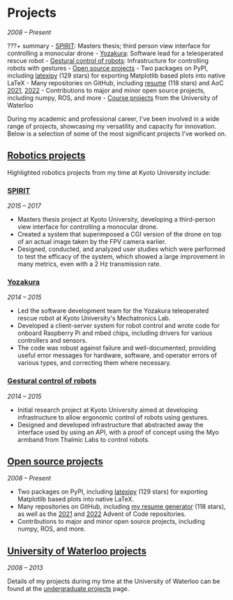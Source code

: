 # Projects
_2008 &ndash; Present_

???+ summary
    - [SPIRIT](#spirit): Masters thesis; third person view interface for controlling a monocular drone
    - [Yozakura](#yozakura): Software lead for a teleoperated rescue robot
    - [Gestural control of robots](#gestural-control-of-robots): Infrastructure for controlling robots with gestures
    - [Open source projects](#open-source-projects)
        - Two packages on PyPI, including [latexipy](https://github.com/masasin/latexipy) (129 stars) for exporting Matplotlib based plots into native LaTeX
        - Many repositories on GitHub, including [resume](https://github.com/masasin/resume) (118 stars) and AoC [2021](https://github.com/masasin/aoc2021), [2022](https://github.com/masasin/advent-of-code-2022)
        - Contributions to major and minor open source projects, including numpy, ROS, and more
    - [Course projects](#university-of-waterloo-projects) from the University of Waterloo

During my academic and professional career, I've been involved in a wide range of projects,
showcasing my versatility and capacity for innovation.
Below is a selection of some of the most significant projects I've worked on.

## [Robotics projects](../education/kyoto#highlighted-projects)
Highlighted robotics projects from my time at Kyoto University include:

### [SPIRIT](spirit)
_2015 &ndash; 2017_

- Masters thesis project at Kyoto University, developing a third-person view interface for controlling a monocular drone.
- Created a system that superimposed a CGI version of the drone on top of an actual image taken by the FPV camera earlier.
- Designed, conducted, and analyzed user studies which were performed to test the efficacy of the system,
  which showed a large improvement in many metrics, even with a 2 Hz transmission rate.

### [Yozakura](yozakura)
_2014 &ndash; 2015_

- Led the software development team for the Yozakura teleoperated rescue robot at Kyoto University's Mechatronics Lab.
- Developed a client-server system for robot control and wrote code for onboard Raspberry Pi and mbed chips,
  including drivers for various controllers and sensors.
- The code was robust against failure and well-documented, providing useful error messages for hardware, software,
  and operator errors of various types, and correcting them where necessary.

### [Gestural control of robots](myo)
_2014 &ndash; 2015_

- Initial research project at Kyoto University aimed at developing infrastructure to allow ergonomic control of robots using gestures.
- Designed and developed infrastructure that abstracted away the interface used by using an API,
  with a proof of concept using the Myo armband from Thalmic Labs to control robots.


## [Open source projects](open_source)
_2008 &ndash; Present_

- Two packages on PyPI, including [latexipy](https://github.com/masasin/latexipy) (129 stars) for exporting Matplotlib based plots into native LaTeX.
- Many repositories on GitHub, including [my resume generator](https://github.com/masasin/resume) (118 stars),
  as well as the [2021](https://github.com/masasin/aoc2021) and [2022](https://github.com/masasin/advent-of-code-2022) Advent of Code repositories.
- Contributions to major and minor open source projects, including numpy, ROS, and more.

## [University of Waterloo projects](undergrad)
_2008 &ndash; 2013_

Details of my projects during my time at the University of Waterloo can be found at the [undergraduate projects](undergrad.md) page.
